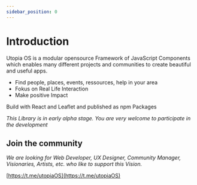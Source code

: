 ```yaml
---
sidebar_position: 0
---
```

# Introduction

Utopia OS is a modular opensource Framework of JavaScript Components which enables many different projects and communities to create beautiful and useful apps.

* Find people, places, events, ressources, help in your area
* Fokus on Real Life Interaction
* Make positive Impact

Build with React and Leaflet and published as npm Packages

*This Library is in early alpha stage. You are very welcome to participate in the development*
    
## Join the community

 *We are looking for Web Developer, UX Designer, Community Manager, Visionaries, Artists, etc. who like to support this Vision.*

[https://t.me/utopiaOS](https://t.me/utopiaOS)


